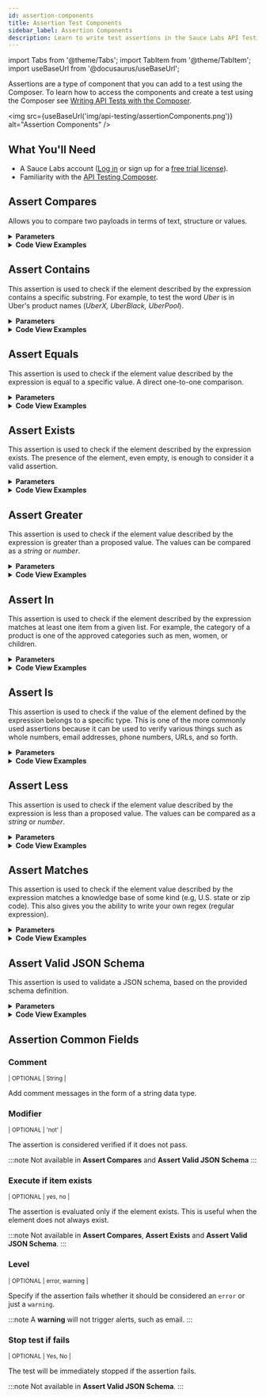```yaml
---
id: assertion-components
title: Assertion Test Components
sidebar_label: Assertion Components
description: Learn to write test assertions in the Sauce Labs API Testing Composer.
---
```


import Tabs from '@theme/Tabs';
import TabItem from '@theme/TabItem';
import useBaseUrl from '@docusaurus/useBaseUrl';

Assertions are a type of component that you can add to a test using the Composer. To learn how to access the components and create a test using the Composer see [Writing API Tests with the Composer](/api-testing/composer/).

<img src={useBaseUrl('img/api-testing/assertionComponents.png')} alt="Assertion Components" />

## What You'll Need

- A Sauce Labs account ([Log in](https://accounts.saucelabs.com/am/XUI/#login/) or sign up for a [free trial license](https://saucelabs.com/sign-up)).
- Familiarity with the [API Testing Composer](/api-testing/composer/).

## Assert Compares

Allows you to compare two payloads in terms of text, structure or values.

<details><summary><strong>Parameters</strong></summary>

<table id="table-api">
  <tbody>
  <tr>
  <td colSpan='2'>Fields</td>
  </tr>
    <tr>
     <td><strong>Expression 1</strong></td>
     <td><p><small>| REQUIRED | STRING |</small></p><p>The first payload you want to compare.</p></td>
    </tr>
    <tr>
     <td><strong>Expression 2</strong></td>
     <td><p><small>| REQUIRED | STRING |</small></p><p>The second payload you want to compare.</p></td>
    </tr>
    <tr>
     <td><strong>Mode</strong></td>
     <td><p><small>| REQUIRED | Text, values, structure |</small></p><p>The comparator you wish to use. <code>text</code> compares the text of the two payloads as plain text, <code>values</code> compares the two payloads regardless the text layout, <code>structure</code> compares only the structure of the two payloads.</p></td>
    </tr>
    <tr>
     <td><strong>Strict</strong></td>
     <td><p><small>| OPTIONAL | Yes, No |</small></p><p>Comparison includes data types. </p></td>
    </tr>
  </tbody>
</table>

See also [Common Fields](#assertion-common-fields)

<img src={useBaseUrl('img/api-testing/compares.png')} alt="Assertion Compares Pic"/>

</details>
<details><summary><strong>Code View Examples</strong></summary>

```yaml
- id: assert-compares
  expression1: payload1
  expression2: payload2
  mode: text
  strict: 'false'
```

```yaml
- id: assert-compares
  expression1: payload1
  expression2: payload2
  mode: values
  strict: 'false'
```

```yaml
- id: assert-compares
  expression1: payload1
  expression2: payload2
  mode: structure
  strict: 'false'
```

</details>

## Assert Contains

This assertion is used to check if the element described by the expression contains a specific substring. For example, to test the word _Uber_ is in Uber's product names (_UberX, UberBlack, UberPool_).

<details><summary><strong>Parameters</strong></summary>

<table id="table-api">
  <tbody>
  <tr>
  <td colSpan='2'>Fields</td>
  </tr>
    <tr>
     <td><strong>Expression</strong></td>
     <td><p><small>| REQUIRED | Expression |</small></p><p>The path to the element we want to operate on (e.g., <code>payload.ProductID</code>). See <a href="/api-testing/composer/expressions/">Using Expressions</a> for more details.</p></td>
    </tr>
    <tr>
     <td><strong>Value</strong></td>
     <td><p><small>| REQUIRED | String, Number, Boolean |</small></p><p>The value we want to compare the expression to.</p></td>
    </tr>
    <tr>
     <td><strong>Type</strong></td>
     <td><p><small>| OPTIONAL | Auto, String, Number, Boolean |</small></p><p>The type of the value. <code>Auto</code> means the engine will try to identify the type of the value.</p></td>
    </tr>
  </tbody>
</table>

See also [Common Fields](#assertion-common-fields)

</details>
<details><summary><strong>Code View Examples</strong></summary>

```yaml
- id: assert-contains
  expression: data.url
  value: domain.com
```

```yaml
- id: assert-contains
  expression: data.id
  value: ${id}
```

</details>

## Assert Equals

This assertion is used to check if the element value described by the expression is equal to a specific value. A direct one-to-one comparison.

<details><summary><strong>Parameters</strong></summary>

<table id="table-api">
  <tbody>
  <tr>
  <td colSpan='2'>Fields</td>
  </tr>
   <tr>
     <td><strong>Expression</strong></td>
     <td><p><small>| REQUIRED | Expression |</small></p><p>The path to the element we want to operate on (e.g., <code>payload.ProductID</code>). See <a href="/api-testing/composer/expressions/">Using Expressions</a> for more details.</p></td>
    </tr>
    <tr>
     <td><strong>Value</strong></td>
     <td><p><small>| REQUIRED | String, Number, Boolean |</small></p><p>The value we want to compare the expression to.</p></td>
    </tr>
    <tr>
     <td><strong>Type</strong></td>
     <td><p><small>| OPTIONAL | Auto, String, Number, Boolean |</small></p><p>The type of the value. <code>Auto</code> means the engine will try to identify the type of the value.</p></td>
    </tr>
  </tbody>
</table>

See also [Common Fields](#assertion-common-fields)

</details>
<details><summary><strong>Code View Examples</strong></summary>

```yaml
- id: assert-equals
  expression: data.code
  value: '500'
```

```yaml
- id: assert-equals
  expression: data.code
  value: 500
```

</details>

## Assert Exists

This assertion is used to check if the element described by the expression exists. The presence of the element, even empty, is enough to consider it a valid assertion.

<details><summary><strong>Parameters</strong></summary>

<table id="table-api">
  <tbody>
  <tr>
  <td colSpan='2'>Fields</td>
  </tr>
    <tr>
     <td><strong>Expression</strong></td>
     <td><p><small>| REQUIRED | Expression |</small></p><p>The path to the element we want to operate on (e.g., <code>payload.ProductID</code>). See <a href="/api-testing/composer/expressions/">Using Expressions</a> for more details.</p></td>
    </tr>
  </tbody>
</table>

See also [Common Fields](#assertion-common-fields)

</details>
<details><summary><strong>Code View Examples</strong></summary>

```yaml
- id: assert-exists
  expression: data.id
```

</details>

## Assert Greater

This assertion is used to check if the element value described by the expression is greater than a proposed value. The values can be compared as a _string_ or _number_.

<details><summary><strong>Parameters</strong></summary>

<table id="table-api">
  <tbody>
  <tr>
  <td colSpan='2'>Fields</td>
  </tr>
    <tr>
     <td><strong>Expression</strong></td>
     <td><p><small>| REQUIRED | Expression |</small></p><p>The path to the element we want to operate on (e.g., <code>payload.ProductID</code>). See <a href="/api-testing/composer/expressions/">Using Expressions</a> for more details.</p></td>
    </tr>
    <tr>
     <td><strong>Value</strong></td>
     <td><p><small>| REQUIRED | String, Number |</small></p><p>The value we want to compare the expression to.</p></td>
    </tr>
  </tbody>
</table>

See also [Common Fields](#assertion-common-fields)

</details>
<details><summary><strong>Code View Examples</strong></summary>

```yaml
- id: assert-greater
  expression: data.code
  value: 4503
```

</details>

## Assert In

This assertion is used to check if the element described by the expression matches at least one item from a given list. For example, the category of a product is one of the approved categories such as men, women, or children.

<details><summary><strong>Parameters</strong></summary>

<table id="table-api">
  <tbody>
  <tr>
  <td colSpan='2'>Fields</td>
  </tr>
    <tr>
     <td><strong>Expression</strong></td>
     <td><p><small>| REQUIRED | Expression |</small></p><p>The path to the element we want to operate on (e.g., <code>payload.ProductID</code>). See <a href="/api-testing/composer/expressions/">Using Expressions</a> for more details.</p></td>
    </tr>
    <tr>
     <td><strong>Value</strong></td>
     <td><p><small>| REQUIRED | String, Number |</small></p><p>The value we want to compare the expression to.</p></td>
    </tr>
  </tbody>
</table>

See also [Common Fields](#assertion-common-fields).

</details>
<details><summary><strong>Code View Examples</strong></summary>

```yaml
- id: assert-in
  expression: data.type
  value:
  - ebook
  - paperbook
```

```yaml
- id: assert-in
  expression: data.price
  value:
  - '5.50'
  - '7'
  - '9.79'
```

</details>

## Assert Is

This assertion is used to check if the value of the element defined by the expression belongs to a specific type. This is one of the more commonly used assertions because it can be used to verify various things such as whole numbers, email addresses, phone numbers, URLs, and so forth.

<details><summary><strong>Parameters</strong></summary>

<table id="table-api">
  <tbody>
  <tr>
  <td colSpan='2'>Fields</td>
  </tr>
    <tr>
     <td><strong>Expression</strong></td>
     <td><p><small>| REQUIRED | Expression |</small></p><p>The path to the element we want to operate on (e.g., <code>payload.ProductID</code>). See <a href="/api-testing/composer/expressions/">Using Expressions</a> for more details.</p></td>
    </tr>
    <tr>
     <td><strong>Type</strong></td>
    <td><p><small>| REQUIRED | Integer, float, url, boolean, phone, email, map, array |</small></p><p>The data type of the value. <code>integer</code> checks if field is an integer value, <code>float</code> checks if field is a decimal value, <code>url</code> checks if the field is a well formatted url, <code>boolean</code> checks if field is a boolean value, <code>phone</code> checks if field contains a valid phone number format, <code>email</code> checks if field is a valid email format, <code>map</code> checks if field is a map type, <code>array</code> checks if the field is an array.</p></td>
    </tr>
  </tbody>
</table>

See also [Common Fields](#assertion-common-fields)

</details>
<details><summary><strong>Code View Examples</strong></summary>

```yaml
- id: assert-is
  expression: data.id
  type: integer
```

</details>

## Assert Less

This assertion is used to check if the element value described by the expression is less than a proposed value. The values can be compared as a _string_ or _number_.

<details><summary><strong>Parameters</strong></summary>

<table id="table-api">
  <tbody>
  <tr>
  <td colSpan='2'>Fields</td>
  </tr>
    <tr>
     <td><strong>Expression</strong></td>
     <td><p><small>| REQUIRED | Expression |</small></p><p>The path to the element we want to operate on (e.g., <code>payload.ProductID</code>). See <a href="/api-testing/composer/expressions/">Using Expressions</a> for more details.</p></td>
    </tr>
    <tr>
     <td><strong>Value</strong></td>
     <td><p><small>| REQUIRED | String, Number |</small></p><p>The value we want to compare the expression to.</p></td>
    </tr>
  </tbody>
</table>

See also [Common Fields](#assertion-common-fields)

</details>
<details><summary><strong>Code View Examples</strong></summary>

```yaml
- id: assert-less
  expression: data.code
  value: 4503
```

</details>

## Assert Matches

This assertion is used to check if the element value described by the expression matches a knowledge base of some kind (e.g, U.S. state or zip code). This also gives you the ability to write your own regex (regular expression).

<details><summary><strong>Parameters</strong></summary>

<table id="table-api">
  <tbody>
  <tr>
  <td colSpan='2'>Fields</td>
  </tr>
    <tr>
     <td><strong>Expression</strong></td>
     <td><p><small>| REQUIRED | Expression |</small></p><p>The path to the element we want to operate on (e.g., <code>payload.ProductID</code>). See <a href="/api-testing/composer/expressions/">Using Expressions</a> for more details.</p></td>
    </tr>
    <tr>
     <td><strong>Type</strong></td>
     <td><p><small>| REQUIRED | 'regex', 'US Zipcode', 'USState', 'credit card', 'country codes', 'currency codes' |</small></p><p>The data type of the value. <code>regex</code> if you want to evaluate the field as a regular expression (specified in regex value), <code>US Zipcode</code> checks if the field is a valid US zip code, <code>US State</code> checks if the field is a valid US State (i.e., 'NY'), <code>credit card</code> checks if the field contains a valid credit card number from the most popular credit cards (i.e. VISA, Mastercard, AMEX), <code>country code</code> checks if the field contains a valid country code (i.e., 'US', 'FR', 'DK'), <code> currency code</code> checks if the fields is a valid currency (i.e., 'USD', 'EUR').</p></td>
    </tr>
    <tr>
     <td><strong>Regex value</strong></td>
     <td><p><small>| REQUIRED, if type is 'regex' | String |</small></p><p>Specify the regular expression you want to use for checking the expression. </p></td>
    </tr>
  </tbody>
</table>

See also [Common Fields](#assertion-common-fields)

</details>
<details><summary><strong>Code View Examples</strong></summary>

```yaml
- id: assert-matches
  expression: data.zipcode
  type: us_zipcodes
```

</details>

## Assert Valid JSON Schema

This assertion is used to validate a JSON schema, based on the provided schema definition.

<details><summary><strong>Parameters</strong></summary>

<table id="table-api">
  <tbody>
  <tr>
  <td colSpan='2'>Fields</td>
  </tr>
    <tr>
     <td><strong>Expression</strong></td>
     <td><p><small>| REQUIRED | Expression |</small></p><p>The path to the element we want to operate on (e.g., <code>payload.ProductID</code>). See <a href="/api-testing/composer/expressions/">Using Expressions</a> for more details.</p></td>
    </tr>
    <tr>
     <td><strong>JSON Schema</strong></td>
     <td><p><small>| REQUIRED | JSON schema definition |</small></p><p>The JSON schema definition. This will be used to validate the JSON passed in the expression field.</p></td>
    </tr>
  </tbody>
</table>

See also [Comment](#comment)

</details>
<details><summary><strong>Code View Examples</strong></summary>

```yaml
- id: set
  var: json_success
  mode: lang
  lang: template
  body: '{ "rectangle" : { "a" : 15, "b" : 5 } }'
```

```yaml
- id: assert-valid-jsonschema
  expression: json_success
  body: '{ "type" : "object", "properties" : { "rectangle" : {"$ref"
  :"#/definitions/Rectangle" } }, "definitions" : { "size" : { "type"
  :"number", "minimum" : 0 }, "Rectangle" : { "type" : "object", "properties"
  : { "a" : {"$ref" : "#/definitions/size"}, "b" : {"$ref" :
  "#/definitions/size"} } } } }'
```

</details>

## Assertion Common Fields

### Comment

<p><small>| OPTIONAL | String |</small></p>
Add comment messages in the form of a string data type.

### Modifier

<p><small>| OPTIONAL | 'not' |</small></p>
The assertion is considered verified if it does not pass.

:::note
Not available in **Assert Compares** and **Assert Valid JSON Schema**
:::

### Execute if item exists

<p><small>| OPTIONAL | yes, no |</small></p>
The assertion is evaluated only if the element exists. This is useful when the element does not always exist.

:::note
Not available in **Assert Compares**, **Assert Exists** and **Assert Valid JSON Schema**.
:::

### Level

<p><small>| OPTIONAL | error, warning |</small></p>
Specify if the assertion fails whether it should be considered an <code>error</code> or just a <code>warning</code>.

:::note
A **warning** will not trigger alerts, such as email.
:::

### Stop test if fails

<p><small>| OPTIONAL | Yes, No |</small></p>
The test will be immediately stopped if the assertion fails.

:::note
Not available in **Assert Valid JSON Schema**.
:::
